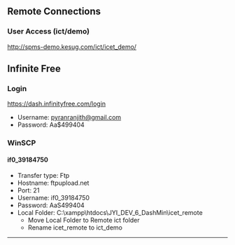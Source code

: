 ## Remote Connections
### User Access (ict/demo)
http://spms-demo.kesug.com/ict/icet_demo/

## Infinite Free
### Login
https://dash.infinityfree.com/login
- Username: pyranranjith@gmail.com
- Password: Aa$499404

### WinSCP
#### if0_39184750
- Transfer type: Ftp
- Hostname: ftpupload.net
- Port: 21
- Username: if0_39184750 
- Password: AaS499404
- Local Folder: C:\xampp\htdocs\JYI_DEV_6_DashMin\icet_remote
    - Move Local Folder to Remote ict folder
    - Rename icet_remote to ict_demo

_________________________________________________________________________